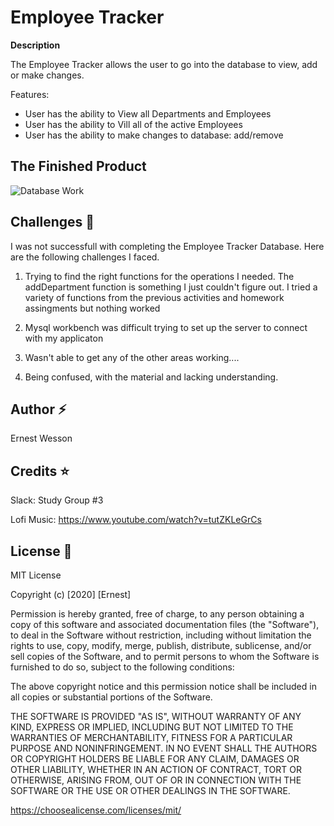 # Employee Tracker 


**Description**

The Employee Tracker allows the user to go into the database to view, add or make changes. 

Features:

- User has the ability to View all Departments and Employees
- User has the ability to Vill all of the active Employees
- User has the ability to make changes to database: add/remove


## The Finished Product 


![Database Work]("https://i.ibb.co/FbJk6TJ/database-work.png>)



## Challenges :loudspeaker:

I was not successfull with completing the Employee Tracker Database. Here are the following challenges I faced.

1. Trying to find the right functions for the operations I needed. The addDepartment function is something I just couldn't figure out. I tried a variety of functions from the previous activities and homework assingments but nothing worked

2. Mysql workbench was difficult trying to set up the server to connect with my applicaton 

3. Wasn't able to get any of the other areas working....

4. Being confused, with the material and lacking understanding. 

## Author :zap:

Ernest Wesson 


## Credits :star:

Slack: Study Group #3

Lofi Music: https://www.youtube.com/watch?v=tutZKLeGrCs


## License :page_with_curl:


MIT License

Copyright (c) [2020] [Ernest]

Permission is hereby granted, free of charge, to any person obtaining a copy of this software and associated documentation files (the "Software"), to deal in the Software without restriction, including without limitation the rights to use, copy, modify, merge, publish, distribute, sublicense, and/or sell copies of the Software, and to permit persons to whom the Software is furnished to do so, subject to the following conditions:

The above copyright notice and this permission notice shall be included in all copies or substantial portions of the Software.

THE SOFTWARE IS PROVIDED "AS IS", WITHOUT WARRANTY OF ANY KIND, EXPRESS OR IMPLIED, INCLUDING BUT NOT LIMITED TO THE WARRANTIES OF MERCHANTABILITY, FITNESS FOR A PARTICULAR PURPOSE AND NONINFRINGEMENT. IN NO EVENT SHALL THE AUTHORS OR COPYRIGHT HOLDERS BE LIABLE FOR ANY CLAIM, DAMAGES OR OTHER LIABILITY, WHETHER IN AN ACTION OF CONTRACT, TORT OR OTHERWISE, ARISING FROM, OUT OF OR IN CONNECTION WITH THE SOFTWARE OR THE USE OR OTHER DEALINGS IN THE SOFTWARE.

https://choosealicense.com/licenses/mit/